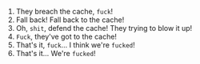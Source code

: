 1. They breach the cache, `fuck`!
2. Fall back! Fall back to the cache!
3. Oh, `shit`, defend the cache! They trying to blow it up!
4. `Fuck`, they've got to the cache!
5. That's it, `fuck`... I think we're `fucked`!
6. That's it... We're `fucked`!